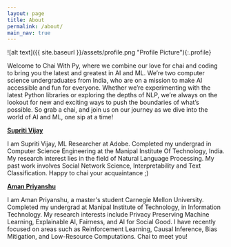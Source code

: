 ```yaml
---
layout: page
title: About
permalink: /about/
main_nav: true
---
```


![alt text]({{ site.baseurl }}/assets/profile.png "Profile Picture"){:.profile}

Welcome to Chai With Py, where we combine our love for chai and coding to bring you the latest and greatest in AI and ML. We’re two computer science undergraduates from India, who are on a mission to make AI accessible and fun for everyone. Whether we’re experimenting with the latest Python libraries or exploring the depths of NLP, we’re always on the lookout for new and exciting ways to push the boundaries of what’s possible. So grab a chai, and join us on our journey as we dive into the world of AI and ML, one sip at a time!

<a href="https://supritivijay.github.io/"><b>Supriti Vijay</b></a>

I am Supriti Vijay, ML Researcher at Adobe. Completed my undergrad in Computer Science Engineering at the Manipal Institute Of Technology, India. My research interest lies in the field of Natural Language Processing. My past work involves Social Network Science, Interpretability and Text Classification. Happy to chai your acquaintance ;)

<a href="https://amanpriyanshu.github.io/"><b>Aman Priyanshu</b></a>

I am Aman Priyanshu, a master's student Carnegie Mellon University. Completed my undergrad at Manipal Institute of Technology, in Information Technology. My research interests include Privacy Preserving Machine Learning, Explainable AI, Fairness, and AI for Social Good. I have recently focused on areas such as Reinforcement Learning, Causal Inference, Bias Mitigation, and Low-Resource Computations. Chai to meet you!


[SupritiVijay]: https://supritivijay.github.io
[Aman Priyanshu]: http://amanpriyanshu.github.io
[Twitter]: https://twitter.com/ChaiWithPy1